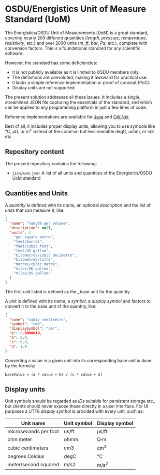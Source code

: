 # OSDU/Energistics Unit of Measure Standard (UoM)

The Energistics/OSDU Unit of Measurements (UoM) is a great standard,
covering nearly 200 different quantities (_length_, _pressure_, _temperature_, _resistivity_, etc.)
and over 2000 units (_m_, _ft_, _bar_, _Pa_, etc.), complete with conversion factors.
This is a foundational standard for any scientific software.

However, the standard has some deficiencies:

* It is not publicly available as it is limited to OSDU members only.
* The definitions are convoluted, making it awkward for practical use.
* It lacks a simple reference implementation or proof of concept (PoC).
* Display units are not supported.

The present solution addresses all these issues.
It includes a single, streamlined JSON file capturing the essentials of the standard,
and which can be applied to any programming platform in just a few lines of code.

Reference implementations are available for [Java](https://github.com/geosoft-as/juom) and [C#/.Net](soon).

Best of all, it includes proper display units, allowing you to use symbols like °C, µΩ, or m³
instead of the common but less readable degC, uohm, or m3 etc.



## Repository content

The present repository contains the following:

* `json/uom.json`   A list of all units and quantities of the Energistics/OSDU UoM standard



## Quantities and Units

A _quantity_ is defined with its _name_, an optional _description_ and the list of _units_ that can measure it, like:

```JSON
{
  "name": "length per volume",
  "description": null,
  "units": [
    "per square metre",
    "feet/barrel",
    "feet/cubic foot",
    "feet/US gallon",
    "kilometres/cubic decimetre",
    "kilometres/litre",
    "metres/cubic metre",
    "miles/UK gallon",
    "miles/US gallon"
  ]
}
```

The first unit listed is defined as the _base unit for the quantity.

A _unit_ is defined with its _name_, a _symbol_, a _display symbol_ and factors to convert it to the base unit
of the quantity, like:

```JSON
{
  "name": "cubic centimetre",
  "symbol": "cm3",
  "displaySymbol": "cm³",
  "a": 0.0000010,
  "b": 0.0,
  "c": 0.0,
  "d": 1.0
}
```

Converting a value in a given unit into its corresponding base unit is done by the formula:

```
baseValue = (a * value + b) / (c * value + d)
```


## Display units

Unit symbols should be regarded as _IDs_ suitable for persistent storage etc., but clients
should never expose these directly in a user interface. For UI purposes a UTF8 _display symbol_
is provided with every unit, such as:


| Unit name             | Unit symbol | Display symbol   |
|-----------------------|-------------|------------------|
| microseconds per foot | us/ft       | &#181;s/ft       |
| ohm meter             | ohmm        | &#8486;&middot;m |
| cubic centimeters     | cm3         | cm<sup>3</sup>   |
| degrees Celcius       | degC        | &deg;C           |
| meter/second squared  | m/s2        | m/s<sup>2</sup>  |

